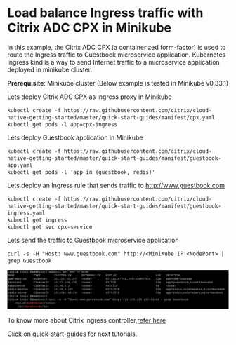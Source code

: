 # Load balance Ingress traffic with Citrix ADC CPX in Minikube

In this example, the Citrix ADC CPX (a containerized form-factor) is used to route the Ingress traffic to Guestbook microservice application.
Kubernetes Ingress kind is a way to send Internet traffic to a microservice application deployed in minikube cluster.

**Prerequisite**: Minikube cluster (Below example is tested in Minikube v0.33.1)

Lets deploy Citrix ADC CPX as Ingress proxy in Minikube
```
kubectl create -f https://raw.githubusercontent.com/citrix/cloud-native-getting-started/master/quick-start-guides/manifest/cpx.yaml
kubectl get pods -l app=cpx-ingress
```

Lets deploy Guestbook application in Minikube
```
kubectl create -f https://raw.githubusercontent.com/citrix/cloud-native-getting-started/master/quick-start-guides/manifest/guestbook-app.yaml
kubectl get pods -l 'app in (guestbook, redis)'
```

Lets deploy an Ingress rule that sends traffic to http://www.guestbook.com
```
kubectl create -f https://raw.githubusercontent.com/citrix/cloud-native-getting-started/master/quick-start-guides/manifest/guestbook-ingress.yaml
kubectl get ingress
kubectl get svc cpx-service
```

Lets send the traffic to Guestbook microservice application
```
curl -s -H "Host: www.guestbook.com" http://<MiniKube IP:<NodePort> | grep Guestbook
```
![guestbook-minikube-output](images/guestbook-minikube-output.PNG)

To know more about Citrix ingress controller,[refer here](https://github.com/citrix/citrix-k8s-ingress-controller)

Click on [quick-start-guides](https://github.com/citrix/cloud-native-getting-started/tree/master/quick-start-guides) for next tutorials.
